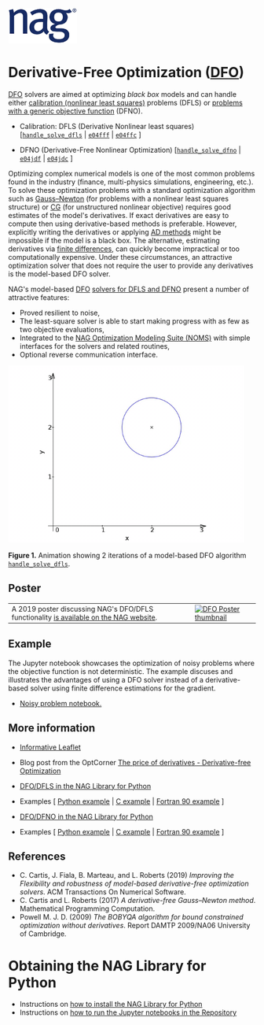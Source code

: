 [![NAG Logo](../../nag_logo.png)](https://www.nag.com)

# Derivative-Free Optimization ([DFO](https://www.nag.com/numeric/nl/nagdoc_latest/flhtml/e04/e04intro.html#derivatives))

[DFO](https://www.nag.com/numeric/nl/nagdoc_latest/flhtml/e04/e04intro.html#derivatives) solvers are aimed at optimizing _black box_ models and can handle either [calibration (nonlinear least squares)](https://en.wikipedia.org/wiki/Non-linear_least_squares) problems (DFLS) 
or [problems with a generic objective function](https://en.wikipedia.org/wiki/Nonlinear_programming) (DFNO).

* Calibration: DFLS (Derivative Nonlinear least squares)
[[`handle_solve_dfls`](https://www.nag.co.uk/numeric/py/nagdoc_latest/naginterfaces.library.opt.html#naginterfaces.library.opt.handle_solve_dfls) | 
[`e04fff`](https://www.nag.co.uk/numeric/nl/nagdoc_latest/flhtml/e04/e04fff.html) | 
[`e04ffc`](https://www.nag.co.uk/numeric/nl/nagdoc_latest/clhtml/e04/e04ffc.html) ]

 * DFNO (Derivative-Free Nonlinear Optimization) 
 [[`handle_solve_dfno`](https://www.nag.co.uk/numeric/py/nagdoc_latest/naginterfaces.library.opt.html#naginterfaces.library.opt.handle_solve_dfno) | 
 [`e04jdf`](https://www.nag.co.uk/numeric/nl/nagdoc_latest/flhtml/e04/e04jdf.html) | 
[`e04jdc`](https://www.nag.co.uk/numeric/nl/nagdoc_latest/clhtml/e04/e04jdc.html) ]


Optimizing complex numerical models is one of the most common problems found in the industry (finance, multi-physics simulations, 
engineering, etc.). To solve these optimization problems with a standard optimization algorithm such as 
[Gauss–Newton](https://en.wikipedia.org/wiki/Gauss%E2%80%93Newton_algorithm) (for 
problems with a nonlinear least squares structure) or 
[CG](https://en.wikipedia.org/wiki/Conjugate_gradient_method) (for unstructured nonlinear objective) requires good estimates 
of the model's derivatives. 
If exact derivatives are easy to compute then using derivative-based methods is preferable. However, explicitly writing the derivatives 
or applying [AD methods](https://www.nag.com/content/algorithmic-differentiation-software) might be impossible if the model is a black box. 
The alternative, estimating derivatives via [finite differences](https://en.wikipedia.org/wiki/Finite_difference#Relation_with_derivatives), 
can quickly become impractical or too computationally expensive. Under these circumstances, an attractive optimization solver that does not 
require the user to provide any derivatives is the model-based DFO solver.

NAG's model-based [DFO](https://www.nag.com/numeric/nl/nagdoc_latest/flhtml/e04/e04intro.html#derivatives) [solvers for DFLS and DFNO]() present a number of attractive features:

 * Proved resilient to noise,
 * The least-square solver is able to start making progress with as few as two objective evaluations,
 * Integrated to the [NAG Optimization Modeling Suite (NOMS)](https://www.nag.com/numeric/nl/nagdoc_latest/clhtml/e04/e04intro.html#optsuite) with simple interfaces for the solvers and related routines,
 * Optional reverse communication interface.

![2 steps of DFO algorithm](animation.gif)

**Figure 1.** Animation showing 2 iterations of a model-based DFO algorithm [`handle_solve_dfls`](https://www.nag.co.uk/numeric/py/nagdoc_latest/naginterfaces.library.opt.html#naginterfaces.library.opt.handle_solve_dfls).


## Poster
<table><tr>
<td valign="top">A 2019 poster discussing NAG's DFO/DFLS functionality 
<a href="https://www.nag.com/market/posters/derivative_free_optimization_solver_calibration_problems.pdf">is available on the NAG website</a>.</td>
<!--- td>&nbsp;&nbsp;&nbsp;&nbsp;&nbsp;&nbsp;&nbsp;&nbsp;&nbsp;&nbsp;&nbsp;</td --->
<td><a href="https://www.nag.com/market/posters/derivative_free_optimization_solver_calibration_problems.pdf">
<img src="https://www.nag.com/sites/default/files/styles/paragraph_image_/public/2020-01/dfo-solver_1.png?itok=6_PijS2l" 
width="500px" alt="DFO Poster thumbnail"/></a></td>
</tr></table>

## Example 

The Jupyter notebook showcases the optimization of noisy problems where the objective function is not deterministic. 
The example discuses and illustrates the advantages of using a DFO solver instead of a derivative-based solver using 
finite difference estimations for the gradient.

  * [Noisy problem notebook.](DFO_noisy.ipynb)

## More information 

 * [Informative Leaflet](https://www.nag.com/content/derivative-free-optimization-dfo)
 
 * Blog post from the OptCorner [The price of derivatives - Derivative-free Optimization](https://www.nag.com/blog/optcorner-price-derivatives-derivative-free-optimization)
 
 * [DFO/DFLS in the NAG Library for Python](https://www.nag.co.uk/numeric/py/nagdoc_latest/naginterfaces.library.opt.html#naginterfaces.library.opt.handle_solve_dfls)

 * Examples [ [Python example](https://www.nag.com/numeric/py/nagdoc_latest/naginterfaces.library.opt.html#naginterfaces.library.examples.opt.handle_solve_dfls_ex.main) | [C example](https://www.nag.co.uk/numeric/nl/nagdoc_latest/clhtml/e04/e04ffc.html#example) | [Fortran 90 example](https://www.nag.co.uk/numeric/nl/nagdoc_latest/flhtml/e04/e04fff.html#example) ]

 * [DFO/DFNO in the NAG Library for Python](https://www.nag.co.uk/numeric/py/nagdoc_latest/naginterfaces.library.opt.html#naginterfaces.library.opt.handle_solve_dfno)
 
 * Examples [ [Python example](https://www.nag.com/numeric/py/nagdoc_latest/naginterfaces.library.opt.html#naginterfaces.library.examples.opt.handle_solve_dfno_ex.main) | [C example](https://www.nag.co.uk/numeric/nl/nagdoc_latest/clhtml/e04/e04jdc.html#example) | [Fortran 90 example](https://www.nag.co.uk/numeric/nl/nagdoc_latest/flhtml/e04/e04jdf.html#example) ]


## References

* C. Cartis, J. Fiala, B. Marteau, and L. Roberts (2019) _Improving the Flexibility and robustness of 
  model-based derivative-free optimization solvers_. ACM Transactions On Numerical Software.
* C. Cartis and L. Roberts (2017) _A derivative-free Gauss–Newton method_. Mathematical Programming Computation.
* Powell M. J. D. (2009) _The BOBYQA algorithm for bound constrained optimization without derivatives_. Report DAMTP 2009/NA06 University of Cambridge.

<!-- foot banner for commercial material -->

# Obtaining the NAG Library for Python

 * Instructions on [how to install the NAG Library for Python](../Readme.md#install)
 * Instructions on [how to run the Jupyter notebooks in the Repository](../Readme.md#jupyter)

